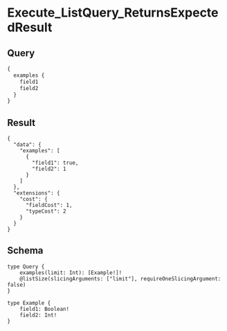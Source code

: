 # Execute_ListQuery_ReturnsExpectedResult

## Query

```graphql
{
  examples {
    field1
    field2
  }
}
```

## Result

```text
{
  "data": {
    "examples": [
      {
        "field1": true,
        "field2": 1
      }
    ]
  },
  "extensions": {
    "cost": {
      "fieldCost": 1,
      "typeCost": 2
    }
  }
}
```

## Schema

```text
type Query {
    examples(limit: Int): [Example!]!
    @listSize(slicingArguments: ["limit"], requireOneSlicingArgument: false)
}

type Example {
    field1: Boolean!
    field2: Int!
}
```

